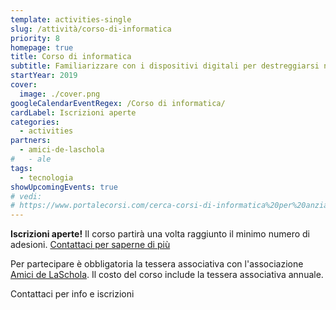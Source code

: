 ```yaml
---
template: activities-single
slug: /attività/corso-di-informatica
priority: 8
homepage: true
title: Corso di informatica
subtitle: Familiarizzare con i dispositivi digitali per destreggiarsi nel mondo tecnologico
startYear: 2019
cover:
  image: ./cover.png
googleCalendarEventRegex: /Corso di informatica/
cardLabel: Iscrizioni aperte
categories:
  - activities
partners:
  - amici-de-laschola
#   - ale
tags:
  - tecnologia
showUpcomingEvents: true
# vedi:
# https://www.portalecorsi.com/cerca-corsi-di-informatica%20per%20anziani
---
```


<Row top={3} bottom={3} alignItems="center">
<Col md={6}>
<EntryInfo variant="upcoming" label="Martedì" value="11:00 - 12:15 oppure 18:45 - 20:00"/>
<EntryInfo variant="duration" value="1h 15m"/>
<EntryInfo variant="target" value="chiunque"/>
<EntryInfo variant="price" value="50 € per 10 incontri"/>
<EntryInfo variant="participants" value="minimo 4, massimo 10"/>
<EntryInfo variant="location" value="nella [biblioteca](/spazi/biblioteca/)"/>
</Col>
<Col md={6}>
<Alert bottom={3} color="pink">

**Iscrizioni aperte!** Il corso partirà una volta raggiunto il minimo numero di adesioni. [Contattaci  per saperne di più](#contattaci)

</Alert>
<Footnote>

Per partecipare è obbligatoria la tessera associativa con l'associazione [Amici de LaSchola](/partners/amici-de-laschola/). Il costo del corso include la tessera associativa annuale.

</Footnote>
</Col>
</Row>

<ButtonLink anchor="contattaci">Contattaci per info e iscrizioni</ButtonLink>

<ContactForm id="contattaci" emailable="info@laschola.it?subject=Corso di informatica" phoneable="333 684 1599" subtitle="Contattaci" title="per iscrizioni o per richiedere maggiori informazioni" message="Ciao, vi scrivo riguardo al Corso di informatica."></ContactForm>
